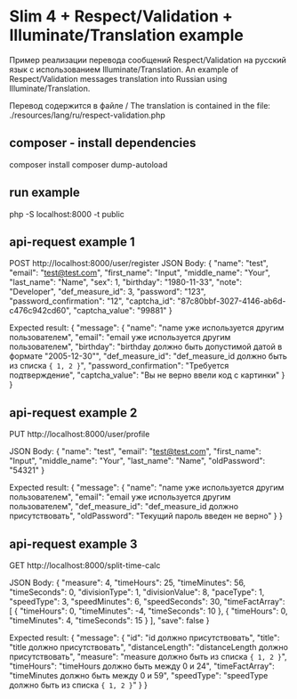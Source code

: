 # Slim 4 + Respect/Validation + Illuminate/Translation example
Пример реализации перевода сообщений Respect/Validation на русский язык с использованием Illuminate/Translation.
An example of Respect/Validation messages translation into Russian using Illuminate/Translation.

Перевод содержится в файле / The translation is contained in the file:
./resources/lang/ru/respect-validation.php

## composer - install dependencies
composer install
composer dump-autoload

## run example
php -S localhost:8000 -t public

## api-request example 1
POST http://localhost:8000/user/register
JSON Body:
{
  "name": "test",
  "email": "test@test.com",
  "first_name": "Input",
  "middle_name": "Your",
  "last_name": "Name",
  "sex": 1,
  "birthday": "1980-11-33",
  "note": "Developer",
  "def_measure_id": 3,
  "password": "123",
  "password_confirmation": "12",
  "captcha_id": "87c80bbf-3027-4146-ab6d-c476c942cd60",
  "captcha_value": "99881"
}

Expected result:
{
  "message": {
    "name": "name уже используется другим пользователем",
    "email": "email уже используется другим пользователем",
    "birthday": "birthday должно быть допустимой датой в формате \"2005-12-30\"",
    "def_measure_id": "def_measure_id должно быть из списка `{ 1, 2 }`",
    "password_confirmation": "Требуется подтверждение",
    "captcha_value": "Вы не верно ввели код с картинки"
  }
}

## api-request example 2
PUT http://localhost:8000/user/profile

JSON Body:
{
  "name": "test",
  "email": "test@test.com",
  "first_name": "Input",
  "middle_name": "Your",
  "last_name": "Name",
  "oldPassword": "54321"
}

Expected result:
{
  "message": {
    "name": "name уже используется другим пользователем",
    "email": "email уже используется другим пользователем",
    "def_measure_id": "def_measure_id должно присутствовать",
    "oldPassword": "Текущий пароль введен не верно"
  }
}

## api-request example 3
GET http://localhost:8000/split-time-calc

JSON Body:
{
  "measure": 4,
  "timeHours": 25,
  "timeMinutes": 56,
  "timeSeconds": 0,
  "divisionType": 1,
  "divisionValue": 8,
  "paceType": 1,
  "speedType": 3,
  "speedMinutes": 6,
  "speedSeconds": 30,
  "timeFactArray": [
    {
      "timeHours": 0,
      "timeMinutes": -4,
      "timeSeconds": 10
    },
    {
      "timeHours": 0,
      "timeMinutes": 4,
      "timeSeconds": 15
    }
  ],
  "save": false
}

Expected result:
{
  "message": {
    "id": "id должно присутствовать",
    "title": "title должно присутствовать",
    "distanceLength": "distanceLength должно присутствовать",
    "measure": "measure должно быть из списка `{ 1, 2 }`",
    "timeHours": "timeHours должно быть между 0 и 24",
    "timeFactArray": "timeMinutes должно быть между 0 и 59",
    "speedType": "speedType должно быть из списка `{ 1, 2 }`"
  }
}
